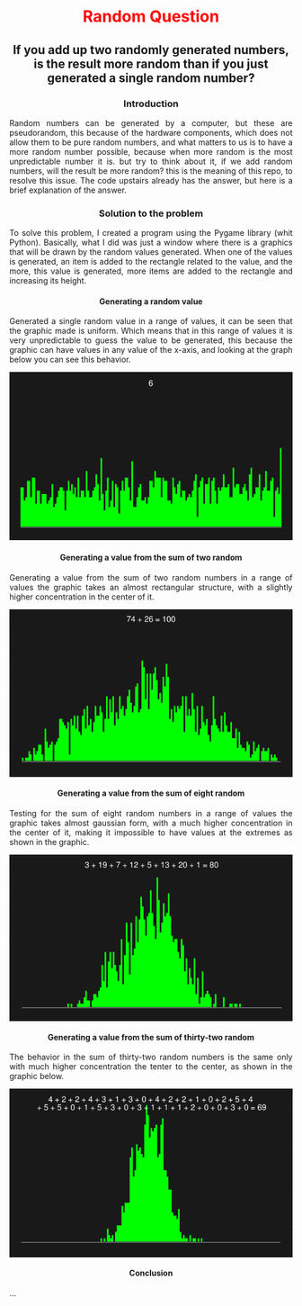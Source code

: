 <h1 align="center" style="color:#ff0000">Random Question</h1>
<h2 align="center">If you add up two randomly generated numbers, is the result more random than if you just generated a single random number?</h2>
<p></p>

<h3 align="center">Introduction</h3>
<p align="justify">Random numbers can be generated by a computer, but these are pseudorandom, this because of the hardware components, which does not allow them to be pure random numbers, and what matters to us is to have a more random number possible, because when more random is the most unpredictable number it is. but try to think about it, if we add random numbers, will the result be more random? this is the meaning of this repo, to resolve this issue. The code upstairs already has the answer, but here is a brief explanation of the answer.
</p>

<h3 align="center">Solution to the problem</h3>
<p align="justify">To solve this problem, I created a program using the Pygame library (whit Python). Basically, what I did was just a window where there is a graphics that will be drawn by the random values generated. When one of the values is generated, an item is added to the rectangle related to the value, and the more, this value is generated, more items are added to the rectangle and increasing its height.</p>

<h4 align="center">Generating a random value</h4>
<p align="justify">Generated a single random value in a range of values, it can be seen that the graphic made is uniform. Which means that in this range of values it is very unpredictable to guess the value to be generated, this because the graphic can have values in any value of the x-axis, and looking at the graph below you can see this behavior.</p>
<img src="https://github.com/RobertoCarlosMedina/random-question/blob/main/images/1random.png" alt="Imagem de grafico"/>

<h4 align="center">Generating a value from the sum of two random</h4>
<p align="justify">Generating a value from the sum of two random numbers in a range of values the graphic takes an almost rectangular structure, with a slightly higher concentration in the center of it.</p>
<img align="center" src="https://github.com/RobertoCarlosMedina/random-question/blob/main/images/2random.png" alt="Imagem de grafico"/>

<h4 align="center">Generating a value from the sum of eight random</h4>
<p align="justify">Testing for the sum of eight random numbers in a range of values the graphic takes almost gaussian form, with a much higher concentration in the center of it, making it impossible to have values at the extremes as shown in the graphic.</p>
<img align="center" src="https://github.com/RobertoCarlosMedina/random-question/blob/main/images/8random.png" alt="Imagem de grafico"/>

<h4 align="center" align="center">Generating a value from the sum of thirty-two random</h4>

<p align="justify">The behavior in the sum of thirty-two random numbers is the same only with much higher concentration the tenter to the center, as shown in the graphic below.</p>
<img align="center" src="https://github.com/RobertoCarlosMedina/random-question/blob/main/images/32random.png" alt="Imagem de grafico"/>

<h4 align="center">Conclusion</h4>
<p align="justify">...</p>


